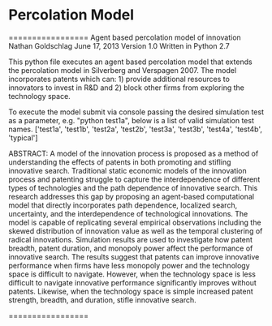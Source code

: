 <h1>Percolation Model</h1>
=================
Agent based percolation model of innovation
Nathan Goldschlag
June 17, 2013
Version 1.0
Written in Python 2.7

<p>This python file executes an agent based percolation model that extends the percolation model in Silverberg and Verspagen 2007. The model incorporates patents which can: 1) provide additional resources to innovators to invest in R&D and 2) block other firms from exploring the technology space.</p>

To execute the model submit via console passing the desired simulation test as a parameter, e.g. "python test1a", below is a list of valid simulation test names.
['test1a', 'test1b', 'test2a', 'test2b', 'test3a', 'test3b', 'test4a', 'test4b', 'typical']

ABSTRACT: A model of the innovation process is proposed as a method of understanding the effects of patents in both promoting and stifling innovative search. Traditional static economic models of the innovation process and patenting struggle to capture the interdependence of different types of technologies and the path dependence of innovative search. This research addresses this gap by proposing an agent-based computational model that directly incorporates path dependence, localized search, uncertainty, and the interdependence of technological innovations. The model is capable of replicating several empirical observations including the skewed distribution of innovation value as well as the temporal clustering of radical innovations.  Simulation results are used to investigate how patent breadth, patent duration, and monopoly power affect the performance of innovative search. The results suggest that patents can improve innovative performance when firms have less monopoly power and the technology space is difficult to navigate. However, when the technology space is less difficult to navigate innovative performance significantly improves without patents. Likewise, when the technology space is simple increased patent strength, breadth, and duration, stifle innovative search. 

=================
